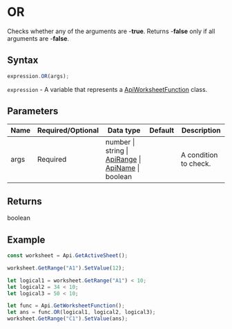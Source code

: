# OR

Checks whether any of the arguments are -**true**. Returns -**false** only if all arguments are -**false**.

## Syntax

```javascript
expression.OR(args);
```

`expression` - A variable that represents a [ApiWorksheetFunction](../ApiWorksheetFunction.md) class.

## Parameters

| **Name** | **Required/Optional** | **Data type** | **Default** | **Description** |
| ------------- | ------------- | ------------- | ------------- | ------------- |
| args | Required | number \| string \| [ApiRange](../../ApiRange/ApiRange.md) \| [ApiName](../../ApiName/ApiName.md) \| boolean |  | A condition to check. |

## Returns

boolean

## Example



```javascript editor-
const worksheet = Api.GetActiveSheet();

worksheet.GetRange("A1").SetValue(12);

let logical1 = worksheet.GetRange("A1") < 10;
let logical2 = 34 < 10;
let logical3 = 50 < 10;

let func = Api.GetWorksheetFunction();
let ans = func.OR(logical1, logical2, logical3);
worksheet.GetRange("C1").SetValue(ans);

```
